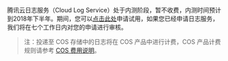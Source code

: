 腾讯云日志服务（Cloud Log Service）处于内测阶段，暂不收费，内测时间预计到2018年下半年。期间，您可以[点击此处](https://cloud.tencent.com/act/apply/cloudlog)申请试用，如果您已经申请日志服务，我们将在七个工作日内对您的申请进行审核。

> 注：投递至 COS 存储中的日志将在 COS 产品中进行计费，COS 产品计费规则请参考 [COS 费用说明](https://cloud.tencent.com/document/product/436/6239)。

